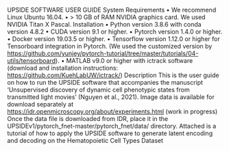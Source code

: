 UPSIDE SOFTWARE USER GUIDE
System Requirements
    • We recommend Linux Ubuntu 16.04.
    • > 10 GB of RAM NVIDIA graphics card. We used NVIDIA Titan X Pascal.
Installation
    • Python version 3.8.6 with conda version 4.8.2
    • CUDA version 9.1 or higher.
    • Pytorch version 1.4.0 or higher.
    • Docker version 19.03.5 or higher.
    • Tensorflow version 1.12.0 or higher for Tensorboard integration in Pytorch. (We used the customized version by https://github.com/yunjey/pytorch-tutorial/tree/master/tutorials/04-utils/tensorboard).
    • MATLAB v9.0 or higher with ictrack software (download and installation instructions: https://github.com/KuehLabUW/ictrack/)
Description
This is the user guide on how to run the UPSIDE software that accompanies the manuscript ‘Unsupervised discovery of dynamic cell phenotypic states from transmitted light movies’ (Nguyen et al., 2021). Image data is available for download separately at https://idr.openmicroscopy.org/about/experiments.html (work in progress)
Once the data file is downloaded from IDR, place it in the UPSIDEv1/pytorch_fnet-master/pytorch_fnet/data/ directory. 
Attached is a tutorial of how to apply the UPSIDE software to generate latent encoding and decoding on the Hematopoietic Cell Types Dataset
